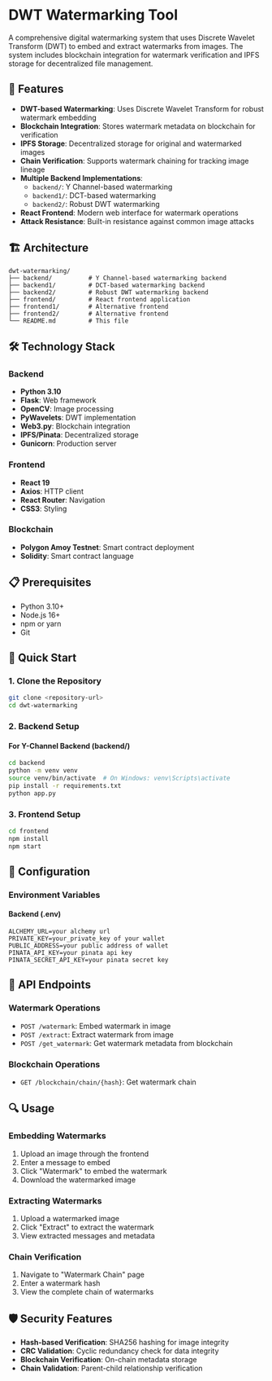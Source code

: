 # DWT Watermarking Tool

A comprehensive digital watermarking system that uses Discrete Wavelet Transform (DWT) to embed and extract watermarks from images. The system includes blockchain integration for watermark verification and IPFS storage for decentralized file management.

## 🚀 Features

- **DWT-based Watermarking**: Uses Discrete Wavelet Transform for robust watermark embedding
- **Blockchain Integration**: Stores watermark metadata on blockchain for verification
- **IPFS Storage**: Decentralized storage for original and watermarked images
- **Chain Verification**: Supports watermark chaining for tracking image lineage
- **Multiple Backend Implementations**: 
  - `backend/`: Y Channel-based watermarking
  - `backend1/`: DCT-based watermarking
  - `backend2/`: Robust DWT watermarking
- **React Frontend**: Modern web interface for watermark operations
- **Attack Resistance**: Built-in resistance against common image attacks

## 🏗️ Architecture

```
dwt-watermarking/
├── backend/          # Y Channel-based watermarking backend
├── backend1/         # DCT-based watermarking backend  
├── backend2/         # Robust DWT watermarking backend
├── frontend/         # React frontend application
├── frontend1/        # Alternative frontend
├── frontend2/        # Alternative frontend
└── README.md         # This file
```

## 🛠️ Technology Stack

### Backend
- **Python 3.10**
- **Flask**: Web framework
- **OpenCV**: Image processing
- **PyWavelets**: DWT implementation
- **Web3.py**: Blockchain integration
- **IPFS/Pinata**: Decentralized storage
- **Gunicorn**: Production server

### Frontend
- **React 19**
- **Axios**: HTTP client
- **React Router**: Navigation
- **CSS3**: Styling

### Blockchain
- **Polygon Amoy Testnet**: Smart contract deployment
- **Solidity**: Smart contract language

## 📋 Prerequisites

- Python 3.10+
- Node.js 16+
- npm or yarn
- Git

## 🚀 Quick Start

### 1. Clone the Repository
```bash
git clone <repository-url>
cd dwt-watermarking
```

### 2. Backend Setup

#### For Y-Channel Backend (backend/)
```bash
cd backend
python -m venv venv
source venv/bin/activate  # On Windows: venv\Scripts\activate
pip install -r requirements.txt
python app.py
```


### 3. Frontend Setup
```bash
cd frontend
npm install
npm start
```


## 🔧 Configuration

### Environment Variables

#### Backend (.env)
```
ALCHEMY_URL=your alchemy url
PRIVATE_KEY=your_private_key of your wallet
PUBLIC_ADDRESS=your public address of wallet
PINATA_API_KEY=your pinata api key
PINATA_SECRET_API_KEY=your pinata secret key
```



## 📖 API Endpoints

### Watermark Operations
- `POST /watermark`: Embed watermark in image
- `POST /extract`: Extract watermark from image
- `POST /get_watermark`: Get watermark metadata from blockchain

### Blockchain Operations
- `GET /blockchain/chain/{hash}`: Get watermark chain

## 🔍 Usage

### Embedding Watermarks
1. Upload an image through the frontend
2. Enter a message to embed
3. Click "Watermark" to embed the watermark
4. Download the watermarked image

### Extracting Watermarks
1. Upload a watermarked image
2. Click "Extract" to extract the watermark
3. View extracted messages and metadata

### Chain Verification
1. Navigate to "Watermark Chain" page
2. Enter a watermark hash
3. View the complete chain of watermarks

## 🛡️ Security Features

- **Hash-based Verification**: SHA256 hashing for image integrity
- **CRC Validation**: Cyclic redundancy check for data integrity
- **Blockchain Verification**: On-chain metadata storage
- **Chain Validation**: Parent-child relationship verification
